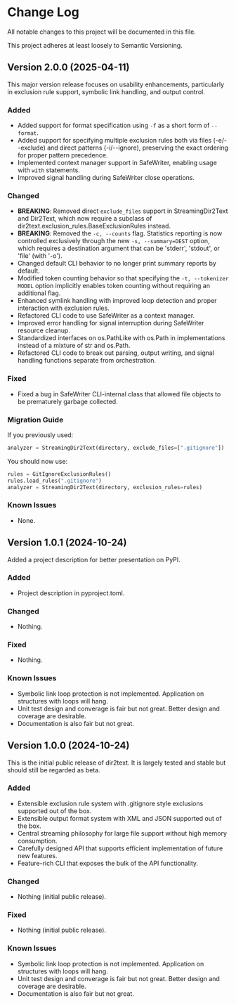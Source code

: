 # Change Log

All notable changes to this project will be documented in this file.

This project adheres at least loosely to Semantic Versioning.

## Version 2.0.0 (2025-04-11)
This major version release focuses on usability enhancements, particularly in exclusion rule support, symbolic link handling, and output control.

### Added
- Added support for format specification using `-f` as a short form of `--format`.
- Added support for specifying multiple exclusion rules both via files (-e/--exclude) and direct patterns (-i/--ignore), preserving the exact ordering for proper pattern precedence.
- Implemented context manager support in SafeWriter, enabling usage with `with` statements.
- Improved signal handling during SafeWriter close operations.

### Changed
- **BREAKING**: Removed direct `exclude_files` support in StreamingDir2Text and Dir2Text, which now require a subclass of dir2text.exclusion_rules.BaseExclusionRules instead.
- **BREAKING**: Removed the `-c, --counts` flag. Statistics reporting is now controlled exclusively through the new `-s, --summary=DEST` option, which requires a destination argument that can be 'stderr', 'stdout', or 'file' (with '-o').
- Changed default CLI behavior to no longer print summary reports by default.
- Modified token counting behavior so that specifying the `-t, --tokenizer MODEL` option implicitly enables token counting without requiring an additional flag.
- Enhanced symlink handling with improved loop detection and proper interaction with exclusion rules.
- Refactored CLI code to use SafeWriter as a context manager.
- Improved error handling for signal interruption during SafeWriter resource cleanup.
- Standardized interfaces on os.PathLike with os.Path in implementations instead of a mixture of str and os.Path.
- Refactored CLI code to break out parsing, output writing, and signal handling functions separate from orchestration.

### Fixed
- Fixed a bug in SafeWriter CLI-internal class that allowed file objects to be prematurely garbage collected.

### Migration Guide
If you previously used:
```python
analyzer = StreamingDir2Text(directory, exclude_files=[".gitignore"])
```

You should now use:
```python
rules = GitIgnoreExclusionRules()
rules.load_rules(".gitignore")
analyzer = StreamingDir2Text(directory, exclusion_rules=rules)
```

### Known Issues
- None.

## Version 1.0.1 (2024-10-24)
Added a project description for better presentation on PyPI.

### Added
- Project description in pyproject.toml.

### Changed
- Nothing.

### Fixed
- Nothing.

### Known Issues
- Symbolic link loop protection is not implemented. Application on structures with loops will hang.
- Unit test design and converage is fair but not great. Better design and coverage are desirable.
- Documentation is also fair but not great.

## Version 1.0.0 (2024-10-24)
This is the initial public release of dir2text. It is largely tested and stable but should still be regarded as beta.

### Added
- Extensible exclusion rule system with .gitignore style exclusions supported out of the box.
- Extensible output format system with XML and JSON supported out of the box.
- Central streaming philosophy for large file support without high memory consumption.
- Carefully designed API that supports efficient implementation of future new features.
- Feature-rich CLI that exposes the bulk of the API functionality.

### Changed
- Nothing (initial public release).

### Fixed
- Nothing (initial public release).

### Known Issues
- Symbolic link loop protection is not implemented. Application on structures with loops will hang.
- Unit test design and converage is fair but not great. Better design and coverage are desirable.
- Documentation is also fair but not great.

